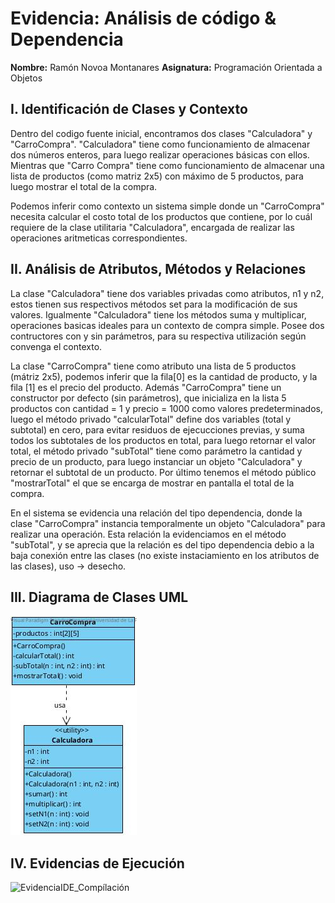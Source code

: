 # Evidencia: Análisis de código & Dependencia

**Nombre:** Ramón Novoa Montanares
**Asignatura:** Programación Orientada a Objetos

## I. Identificación de Clases y Contexto

Dentro del codigo fuente inicial, encontramos dos clases "Calculadora" y "CarroCompra".
"Calculadora" tiene como funcionamiento de almacenar dos números enteros, para luego realizar operaciones básicas con ellos. Mientras que "Carro Compra" tiene como funcionamiento de almacenar una lista de productos (como matriz 2x5) con máximo de 5 productos, para luego mostrar el total de la compra.

Podemos inferir como contexto un sistema simple donde un "CarroCompra" necesita calcular el costo total de los productos que contiene, por lo cuál requiere de la clase utilitaria "Calculadora", encargada de realizar las operaciones aritmeticas correspondientes.


## II. Análisis de Atributos, Métodos y Relaciones

La clase "Calculadora" tiene dos variables privadas como atributos, n1 y n2, estos tienen sus respectivos métodos set para la modificación de sus valores. Igualmente "Calculadora" tiene los métodos suma y multiplicar, operaciones basicas ideales para un contexto de compra simple. Posee dos contructores con y sin parámetros, para su respectiva utilización según convenga el contexto.

La clase "CarroCompra" tiene como atributo una lista de 5 productos (mátriz 2x5), podemos inferir que la fila[0] es la cantidad de producto, y la fila [1] es el precio del producto. Además "CarroCompra" tiene un constructor por defecto (sin parámetros), que inicializa en la lista 5 productos con cantidad = 1 y precio = 1000 como valores predeterminados, luego el método privado "calcularTotal" define dos variables (total y subtotal) en cero, para evitar residuos de ejecucciones previas, y suma todos los subtotales de los productos en total, para luego retornar el valor total, el método privado "subTotal" tiene como parámetro la cantidad y precio de un producto, para luego instanciar un objeto "Calculadora" y retornar el subtotal de un producto. Por último tenemos el método público "mostrarTotal" el que se encarga de mostrar en pantalla el total de la compra.

En el sistema se evidencia una relación del tipo dependencia, donde la clase "CarroCompra" instancia temporalmente un objeto "Calculadora" para realizar una operación. Esta relación la evidenciamos en el método "subTotal", y se aprecia que la relación es del tipo dependencia debio a la baja conexión entre las clases (no existe instaciamiento en los atributos de las clases), uso -> desecho.

## III. Diagrama de Clases UML

![DiagramaClases_CarroCompraCalculadora](img/DiagramaClases_CarroCompraCalculadora.jpg)

## IV. Evidencias de Ejecución

![EvidenciaIDE_Compílación](img/EvidenciaIDE_Compilación.png)
